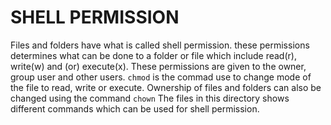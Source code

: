 # SHELL PERMISSION

Files and folders have what is called shell permission. these permissions determines what can be done to a folder or file which include read(r), write(w) and (or) execute(x). These permissions are given to the owner, group user and other users. `chmod` is the commad use to change mode of the file to read, write or execute. Ownership of files and folders can also be changed using the command `chown`
The files in this directory shows different commands which can be used for shell permission.
